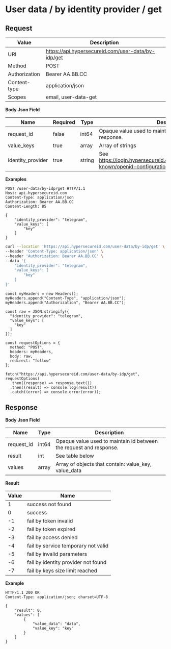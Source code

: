 # User data / by identity provider / get

## Request

Value              | Description 
-------------------|---------------
URI                | https://api.hypersecureid.com/user-data/by-idp/get
Method             | POST 
Authorization      | Bearer AA.BB.CC
Content-type       | application/json
Scopes             | email, user-data-get

**Body Json Field**

Name               | Required | Type           | Description
-------------------|----------|----------------|---------------------
request_id         | false    | int64          | Opaque value used to maintain id between the request and response.
value_keys         | true     | array          | Array of strings 
identity_provider  | true     | string         | See https://login.hypersecureid.com/auth/realms/HyperID/.well-known/openid-configuration, key identity_providers

**Examples**

```HTTP
POST /user-data/by-idp/get HTTP/1.1
Host: api.hypersecureid.com
Content-Type: application/json
Authorization: Bearer AA.BB.CC
Content-Length: 85

{
    "identity_provider": "telegram",
    "value_keys": [
        "key"
    ]
}
```
```bash
curl --location 'https://api.hypersecureid.com/user-data/by-idp/get' \
--header 'Content-Type: application/json' \
--header 'Authorization: Bearer AA.BB.CC' \
--data '{
    "identity_provider": "telegram",
    "value_keys": [
        "key"
    ]
}'
```
```JS
const myHeaders = new Headers();
myHeaders.append("Content-Type", "application/json");
myHeaders.append("Authorization", "Bearer AA.BB.CC");

const raw = JSON.stringify({
  "identity_provider": "telegram",
  "value_keys": [
    "key"
  ]
});

const requestOptions = {
  method: "POST",
  headers: myHeaders,
  body: raw,
  redirect: "follow"
};

fetch("https://api.hypersecureid.com/user-data/by-idp/get", requestOptions)
  .then((response) => response.text())
  .then((result) => console.log(result))
  .catch((error) => console.error(error));
```

## Response

**Body Json Field**

Name          | Type          | Description
--------------|---------------|---------------------
request_id    | int64         | Opaque value used to maintain id between the request and response.
result        | int           | See table below
values        | array         | Array of objects that contain: value_key, value_data

**Result**

| Value  | Name 
| ------ | ----------------------------------- 
| 1      | success not found                   
| 0      | success                             
| -1     | fail by token invalid               
| -2     | fail by token expired               
| -3     | fail by access denied               
| -4     | fail by service temporary not valid 
| -5     | fail by invalid parameters          
| -6     | fail by identity provider not found 
| -7     | fail by keys size limit reached     

**Example**

```HTTP
HTTP/1.1 200 OK
Content-Type: application/json; charset=UTF-8

{
    "result": 0,
    "values": [
        {
            "value_data": "data",
            "value_key": "key"
        }
    ]
}
```